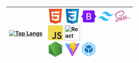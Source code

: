 <div align="left">

| [![Top Langs](https://readme-stats-forked-v2.vercel.app/api/top-langs/?username=lcslago&layout=compact&theme=transparent&exclude_repo=readme-stats-forked,vim-config)](https://github.com/lcslago/readme-stats-forked) | <div align="left"><a href="https://html.spec.whatwg.org/multipage/" target="_blank"> <img src="https://raw.githubusercontent.com/devicons/devicon/master/icons/html5/html5-original.svg" width="40" height="40" title="HTML5"></a> <a href="https://www.w3schools.com/cssref/index.php"><img src="https://raw.githubusercontent.com/devicons/devicon/master/icons/css3/css3-original.svg" width="40" height="40" title="CSS3"></a> <a href="https://getbootstrap.com/"><img src="https://raw.githubusercontent.com/devicons/devicon/master/icons/bootstrap/bootstrap-original.svg" width="40" height="40" title="Bootstrap"></a> <a href="https://tailwindcss.com/"><img src="https://raw.githubusercontent.com/devicons/devicon/master/icons/tailwindcss/tailwindcss-original.svg" width="40" height="40" title="TailwindCSS"></a> <a href="https://sass-lang.com/"><img src="https://raw.githubusercontent.com/devicons/devicon/1119b9f84c0290e0f0b38982099a2bd027a48bf1/icons/sass/sass-original.svg" width="40" height="40" title="Sass"></a></div><div align="left"><a href="https://www.w3schools.com/jsrEF/default.asp"><img src="https://raw.githubusercontent.com/devicons/devicon/1119b9f84c0290e0f0b38982099a2bd027a48bf1/icons/javascript/javascript-original.svg" width="40" height="40" title="Javascript"></a> <a href="https://react.dev/"><img src="https://raw.githubusercontent.com/lcslago/devicon/master/icons/react/react-original.svg" width="40" height="40" title="React"></a></div><div align="left"><a href="https://nodejs.org/en/docs"><img src="https://raw.githubusercontent.com/devicons/devicon/1119b9f84c0290e0f0b38982099a2bd027a48bf1/icons/nodejs/nodejs-original.svg" width="40" height="40" title="Node.js"></a> <a href="https://vitejs.dev/"><img src="https://raw.githubusercontent.com/devicons/devicon/master/icons/vitejs/vitejs-original.svg" width="40" height="40" title="Vite"></a> <a href="https://webpack.js.org/"><img src="https://raw.githubusercontent.com/devicons/devicon/master/icons/webpack/webpack-original.svg" width="40" height="40" title="Webpack"></a><!-- <a href="https://docs.npmjs.com/"><img src="https://raw.githubusercontent.com/lcslago/devicon/master/icons/npm/npm-original-wordmark.svg" width="40" height="40" title="Node Package Manager"></a> --></div> 
|------------------------------------------------------------------------------------------------------------------------------------------------------------------------------------------------------------------------|--------------------------------------------------------------------------------------------------------------------------------------------------------------------------------------------------------------------------------------------------------------------------------------------------------------------------------------------------------------------------------------------------------------------------------------------------------------------------------------------------------------------------------------------------------------------------------------------------------------------------------------------------------------------------------------------------------------------------------------------------------------------------------------------------------------------------------------------------------------------------------------------------------------------------------------------------------------------------------------------------------------------------------------------------------------------------------------------------------------------------------------------------------------------------------------------------------|

</div>

<!--
**lcslago/lcslago** is a ✨ _special_ ✨ repository because its `README.md` (this file) appears on your GitHub profile.

Here are some ideas to get you started:

- 🔭 I’m currently working on ...
- 🌱 I’m currently learning ...
- 👯 I’m looking to collaborate on ...
- 🤔 I’m looking for help with ...
- 💬 Ask me about ...
- 📫 How to reach me: ...
- 😄 Pronouns: ...
- ⚡ Fun fact: ...
--> 
